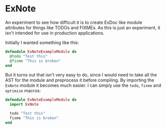 ExNote
======

An experiment to see how difficult it is to create ExDoc like module attributes for things like TODOs and FIXMEs. As this is just an experiment, it isn't intended for use in production applications.

Initially I wanted something like this:

``` elixir
defmodule ExNoteExampleModule do
  @todo "Test this"
  @fixme "This is broken"
end
```

But it turns out that isn't very easy to do, since I would need to take all the AST for the module and preprocess it before compiling. By importing the `ExNote` module it becomes much easier. I can simply use the `todo`, `fixme` and `optimize` macros:

``` elixir
defmodule ExNoteExampleModule do
  import ExNote

  todo "Test this"
  fixme "This is broken"
end
```
